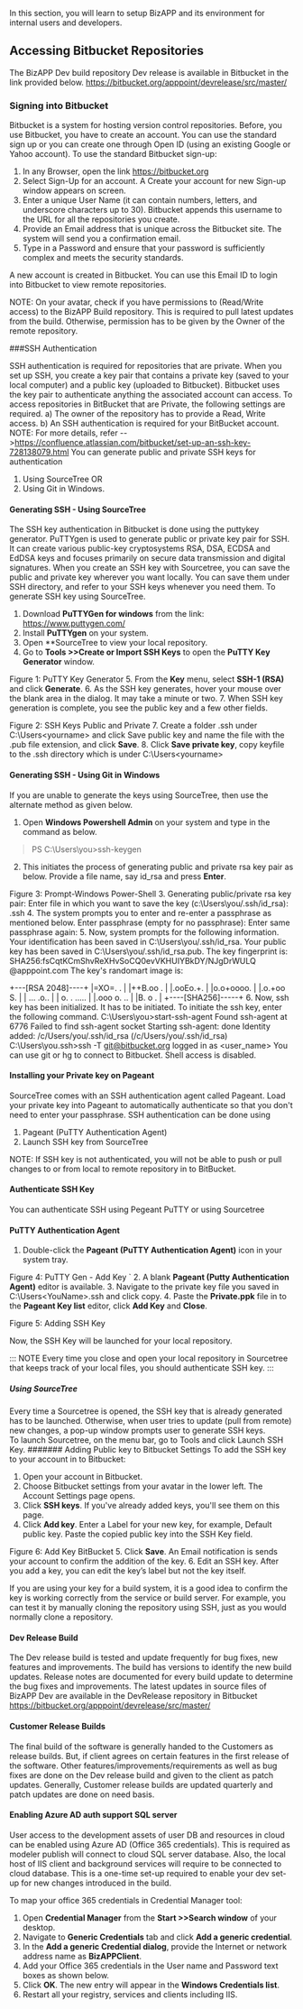 
In this section, you will learn to setup BizAPP and its environment for internal users and developers.


## Accessing Bitbucket Repositories
The BizAPP Dev build repository Dev release is available in Bitbucket in the link provided below.
https://bitbucket.org/apppoint/devrelease/src/master/

### Signing into Bitbucket
Bitbucket is a system for hosting version control repositories. Before, you use Bitbucket, you have to create an account. You can use the standard sign up or you can create one through Open ID (using an existing Google or Yahoo account). 
To use the standard Bitbucket sign-up:  
1.	In any Browser, open the link  https://bitbucket.org
2.	Select Sign-Up for an account. A Create your account for new Sign-up window appears on screen.
3.	Enter a unique User Name (it can contain numbers, letters, and underscore characters up to 30). Bitbucket appends this username to the URL for all the repositories you create.
4.	Provide an Email address that is unique across the Bitbucket site. The system will send you a confirmation email.
5.	Type in a Password and ensure that your password is sufficiently complex and meets the security standards. 

A new account is created in Bitbucket. You can use this Email ID to login into Bitbucket to view remote repositories.

NOTE: On your avatar, check if you have permissions to (Read/Write access) to the BizAPP Build repository. This is required to pull latest updates from the build. Otherwise, permission has to be given by the Owner of the remote repository.

###SSH Authentication

SSH authentication is required for repositories that are private. When you set up SSH, you create a key pair that contains a private key (saved to your local computer) and a public key (uploaded to Bitbucket). Bitbucket uses the key pair to authenticate anything the associated account can access.  To access repositories in BitBucket that are Private, the following settings are required.
a)	The owner of the repository has to provide a Read, Write access. 
b)	An SSH authentication is required for your BitBucket account.
NOTE:  For more details, refer -->https://confluence.atlassian.com/bitbucket/set-up-an-ssh-key-728138079.html
You can generate public and private SSH keys for authentication
1.	Using SourceTree OR
2.	Using Git in Windows.

#### Generating SSH - Using SourceTree 
The SSH key authentication in Bitbucket is done using the puttykey generator. PuTTYgen is used to generate public or private key pair for SSH. It can create various public-key cryptosystems RSA, DSA, ECDSA and EdDSA keys and focuses primarily on secure data transmission and digital signatures.
When you create an SSH key with Sourcetree, you can save the public and private key wherever you want locally. You can save them under SSH directory, and refer to your SSH keys whenever you need them.
To generate SSH key using SourceTree.
1. Download **PuTTYGen for windows** from the link: https://www.puttygen.com/ 
2. Install **PuTTYgen** on your system.
3. Open **SourceTree to view your local repository.
4. Go to **Tools >>Create or Import SSH Keys** to open the **PuTTY Key Generator** window.
 
Figure 1: PuTTY Key Generator
5. From the **Key** menu, select **SSH-1 (RSA)** and click **Generate**.
6. As the SSH key generates, hover your mouse over the blank area in the dialog. It may take a minute or two. 
7. When SSH key generation is complete, you see the public key and a few other fields. 
 
Figure 2: SSH Keys Public and Private
7.	Create a folder .ssh under C:\Users\<yourname> and click Save public key and name the file with the .pub file extension, and click **Save**.
8.	Click **Save private key**, copy keyfile to the .ssh directory which is under C:\Users\<yourname>

#### Generating SSH - Using Git in Windows 
If you are unable to generate the keys using SourceTree, then use the alternate method as given below. 
1.	Open **Windows Powershell Admin** on your system and type in the command as below.
> PS C:\Users\you>ssh-keygen
2.	This initiates the process of generating public and private rsa key pair as below. Provide a file name, say id_rsa and press **Enter**. 
 
Figure 3: Prompt-Windows Power-Shell
3.	Generating public/private rsa key pair:
    Enter file in which you want to save the key (c:\Users\you/.ssh/id_rsa):  .ssh
4.	The system prompts you to enter and re-enter a passphrase as mentioned below.
	Enter passphrase (empty for no passphrase):
	Enter same passphrase again:
5.	Now, system prompts for the following information. 
	Your identification has been saved in C:\Users\you/.ssh/id_rsa.
	Your public key has been saved in C:\Users\you/.ssh/id_rsa.pub.
	The key fingerprint is:
	SHA256:fsCqtKCmShvReXHvSoCQ0evVKHUIYBkDY/NJgDrWULQ <you>@apppoint.com
	The key's randomart image is:
	
+---[RSA 2048]----+
|=XO=. .          |
|++B.oo .         |
|.ooEo.+.         |
|o.o+oooo.        |
|.o.+oo  S.       |
|  ... .o..       |
| o. . .....      |
|.ooo o. ..       |
|B.  o  .         |
+----[SHA256]-----+
6.	Now, ssh key has been initialized. It has to be initiated. To initiate the ssh key, enter the following command. 
C:\Users\you>start-ssh-agent
Found ssh-agent at 6776
Failed to find ssh-agent socket
Starting ssh-agent:  done
Identity added: /c/Users/you/.ssh/id_rsa (/c/Users/you/.ssh/id_rsa)
C:\Users\you\.ssh>ssh -T git@bitbucket.org
logged in as <user_name>
You can use git or hg to connect to Bitbucket. Shell access is disabled.

#### Installing your Private key on Pageant
SourceTree comes with an SSH authentication agent called Pageant. Load your private key into Pageant to automatically authenticate so that you don't need to enter your passphrase.
SSH authentication can be done using
1.	Pageant (PuTTY Authentication Agent)
2.	Launch SSH key from SourceTree

NOTE: If SSH key is not authenticated, you will not be able to push or pull changes to or from local to remote repository in to BitBucket.

#### Authenticate SSH Key
You can authenticate SSH using Pegeant PuTTY or using Sourcetree

#### PuTTY Authentication Agent
1.	Double-click the **Pageant (PuTTY Authentication Agent)** icon in your system tray. 
  
Figure 4: PuTTY Gen - Add Key
`
2.	A blank **Pageant (Putty Authentication Agent)** editor is available. 
3.	Navigate to the private key file you saved in C:\Users\<YouName>\.ssh and click copy. 
4.	Paste the **Private.ppk** file in to the **Pageant Key list** editor, click **Add Key** and **Close**. 
 
Figure 5: Adding SSH Key

Now, the SSH Key will be launched for your local repository. 

::: NOTE
Every time you close and open your local repository in Sourcetree that keeps track of your local files, you should authenticate SSH key. 
:::

##### Using SourceTree
Every time a Sourcetree is opened, the SSH key that is already generated has to be launched. Otherwise, when user tries to update (pull from remote) new changes, a pop-up window prompts user to generate SSH keys.  
To launch Sourcetree, on the menu bar, go to Tools and click Launch SSH Key. 
####### Adding Public key to Bitbucket Settings
To add the SSH key to your account in to Bitbucket:
1.	Open your account in Bitbucket.
2.	Choose Bitbucket settings from your avatar in the lower left. The Account Settings page opens.
3.	Click **SSH keys**. If you've already added keys, you'll see them on this page. 
4.	Click **Add key**. Enter a Label for your new key, for example, Default public key. Paste the copied public key into the SSH Key field.
 
Figure 6: Add Key BitBucket
5.	Click **Save**. An Email notification is sends your account to confirm the addition of the key.
6.	Edit an SSH key. After you add a key, you can edit the key’s label but not the key itself. 

If you are using your key for a build system, it is a good idea to confirm the key is working correctly from the service or build server. For example, you can test it by manually cloning the repository using SSH, just as you would normally clone a repository.

#### Dev Release Build
The Dev release build is tested and update frequently for bug fixes, new features and improvements. The build has versions to identify the new build updates. Release notes are documented for every build update to determine the bug fixes and improvements.
The latest updates in source files of BizAPP Dev are available in the DevRelease repository in Bitbucket   
https://bitbucket.org/apppoint/devrelease/src/master/

#### Customer Release Builds
The final build of the software is generally handed to the Customers as release builds. But, if client agrees on certain features in the first release of the software. Other features/improvements/requirements as well as bug fixes are done on the Dev release build and given to the client as patch updates. Generally, Customer release builds are updated quarterly and patch updates are done on need basis.

#### Enabling Azure AD auth support SQL server 
User access to the development assets of user DB and resources in cloud can be enabled using Azure AD (Office 365 credentials). This is required as modeler publish will connect to cloud SQL server database. Also, the local host of IIS client and background services will require to be connected to cloud database. This is a one-time set-up required to enable your dev set-up for new changes introduced in the build.

To map your office 365 credentials in Credential Manager tool:
1.	Open **Credential Manager** from the **Start >>Search window** of your desktop.
2.	Navigate to **Generic Credentials** tab and click **Add a generic credential**.
3.	In the **Add a generic Credential dialog**, provide the Internet or network address name as **BizAPPClient**.
4.	Add your Office 365 credentials in the User name and Password text boxes as shown below.
5.	Click **OK**. The new entry will appear in the **Windows Credentials list**. 
6.	Restart all your registry, services and clients including IIS.


